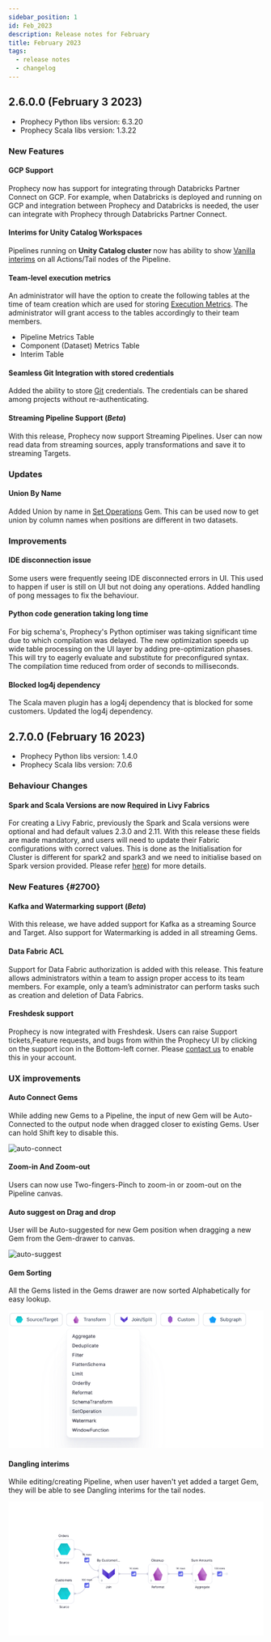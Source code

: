 ```yaml
---
sidebar_position: 1
id: Feb_2023
description: Release notes for February
title: February 2023
tags:
  - release notes
  - changelog
---
```


## 2.6.0.0 (February 3 2023)

- Prophecy Python libs version: 6.3.20
- Prophecy Scala libs version: 1.3.22

### New Features

#### GCP Support

Prophecy now has support for integrating through Databricks Partner Connect on GCP. For example, when Databricks is deployed and running on GCP and integration between Prophecy and Databricks is needed, the user can integrate with Prophecy through Databricks Partner Connect.

#### Interims for Unity Catalog Workspaces

Pipelines running on **Unity Catalog cluster** now has ability to show [Vanilla interims](../low-code-spark/execution/executions_on_databricks_clusters#vanilla-interims) on all Actions/Tail nodes of the Pipeline.

#### Team-level execution metrics

An administrator will have the option to create the following tables at the time of team creation which are used for storing [Execution Metrics](docs/low-code-spark/execution/execution-metrics.md). The administrator will grant access to the tables accordingly to their team members.

- Pipeline Metrics Table
- Component (Dataset) Metrics Table
- Interim Table

#### Seamless Git Integration with stored credentials

Added the ability to store [Git](docs/metadata/git.md) credentials. The credentials can be shared among projects without re-authenticating.

#### Streaming Pipeline Support (_Beta_)

With this release, Prophecy now support Streaming Pipelines. User can now read data from streaming sources, apply transformations and save it to streaming Targets.

### Updates

#### Union By Name

Added Union by name in [Set Operations](docs/low-code-spark/gems/transform/set-operation.md) Gem. This can be used now to get union by column names when positions are different in two datasets.

### Improvements

#### IDE disconnection issue

Some users were frequently seeing IDE disconnected errors in UI. This used to happen if user is still on UI but not doing any operations. Added handling of pong messages to fix the behaviour.

#### Python code generation taking long time

For big schema's, Prophecy's Python optimiser was taking significant time due to which compilation was delayed.
The new optimization speeds up wide table processing on the UI layer by adding pre-optimization phases. This will try to eagerly evaluate and substitute for preconfigured syntax.  
The compilation time reduced from order of seconds to milliseconds.

#### Blocked log4j dependency

The Scala maven plugin has a log4j dependency that is blocked for some customers. Updated the log4j dependency.

## 2.7.0.0 (February 16 2023)

- Prophecy Python libs version: 1.4.0
- Prophecy Scala libs version: 7.0.6

### Behaviour Changes

#### Spark and Scala Versions are now Required in Livy Fabrics

For creating a Livy Fabric, previously the Spark and Scala versions were optional and had default values 2.3.0 and 2.11. With this release these fields are made mandatory, and users will need to update their Fabric configurations with correct values. This is done as the Initialisation for Cluster is different for spark2 and spark3 and we need to initialise based on Spark version provided. Please refer [here](../concepts/fabrics/create-a-fabric#livy)) for more details.

### New Features {#2700}

#### Kafka and Watermarking support (_Beta_)

With this release, we have added support for Kafka as a streaming Source and Target. Also support for Watermarking is added in all streaming Gems.

#### Data Fabric ACL

Support for Data Fabric authorization is added with this release. This feature allows administrators within a team to assign proper access to its team members. For example, only a team’s administrator can perform tasks such as creation and deletion of Data Fabrics.

#### Freshdesk support

Prophecy is now integrated with Freshdesk. Users can raise Support tickets,Feature requests, and bugs from within the Prophecy UI by clicking on the support icon in the Bottom-left corner. Please [contact us](https://help.prophecy.io/support/tickets/new) to enable this in your account.

### UX improvements

#### Auto Connect Gems

While adding new Gems to a Pipeline, the input of new Gem will be Auto-Connected to the output node when dragged closer to existing Gems. User can hold Shift key to disable this.

![auto-connect](img/auto-connect.gif)

#### Zoom-in And Zoom-out

Users can now use Two-fingers-Pinch to zoom-in or zoom-out on the Pipeline canvas.

#### Auto suggest on Drag and drop

User will be Auto-suggested for new Gem position when dragging a new Gem from the Gem-drawer to canvas.

![auto-suggest](img/drag-drop.gif)

#### Gem Sorting

All the Gems listed in the Gems drawer are now sorted Alphabetically for easy lookup.

![Gem-Sort](img/sorting.png)

#### Dangling interims

While editing/creating Pipeline, when user haven't yet added a target Gem, they will be able to see Dangling interims for the tail nodes.

![Dangling-interim](img/dangling_interm.png)
